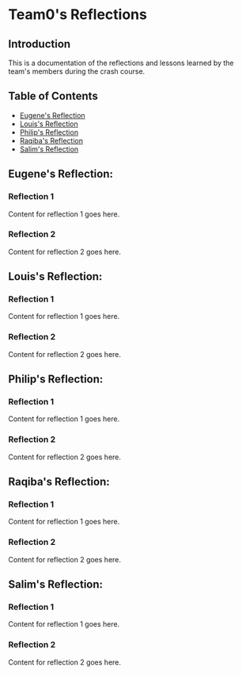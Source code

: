 # Team0's Reflections

## Introduction

This is a documentation of the reflections and lessons learned by the team's members during the crash course.

## Table of Contents

- [Eugene's Reflection](eugenes-reflection)
- [Louis's Reflection](louiss-reflection)
- [Philip's Reflection](philips-reflection)
- [Raqiba's Reflection](raqibas-reflection)
- [Salim's Reflection](salims-reflection)

## Eugene's Reflection: 

### Reflection 1

Content for reflection 1 goes here.
### Reflection 2

Content for reflection 2 goes here.


## Louis's Reflection: 

### Reflection 1

Content for reflection 1 goes here.
### Reflection 2

Content for reflection 2 goes here.


## Philip's Reflection: 

### Reflection 1

Content for reflection 1 goes here.
### Reflection 2

Content for reflection 2 goes here.


## Raqiba's Reflection: 

### Reflection 1

Content for reflection 1 goes here.
### Reflection 2

Content for reflection 2 goes here.


## Salim's Reflection: 

### Reflection 1

Content for reflection 1 goes here.
### Reflection 2

Content for reflection 2 goes here.